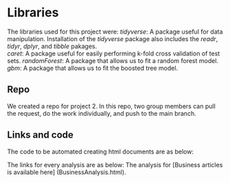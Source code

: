 # Libraries

The libraries used for this project were: 
*tidyverse*: A package useful for data manipulation.  Installation of the *tidyverse* package also includes the *readr*, *tidyr*, *dplyr*, and *tibble* pakages.    
*caret*: A package useful for easily performing k-fold cross validation of test sets.
*randomForest*: A package that allows us to fit a random forest model.
*gbm*: A package that allows us to fit the boosted tree model.

## Repo

We created a repo for project 2. In this repo,  two group members can pull the request, do the work individually, and push to the main branch. 

## Links and code 

The code to be automated creating html documents are as below:


The links for every analysis are as below:
The analysis for [Business articles is available here] (BusinessAnalysis.html).

